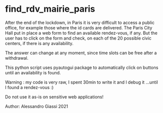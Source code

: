 # find_rdv_mairie_paris
After the end of the lockdown, in Paris it is very difficult to access a public office, for example those where the id cards are delivered. 
The Paris City Hall put in place a web form to find an available rendez-vous, if any. 
But the user has to click on the form and check, on each of the 20 possible civic centers, if there is any availability.

The answer can change at any moment, since time slots can be free after a withdrawal.

This python script uses pyautogui package to automatically click on buttons until an availability is found.

Warning : my code is very raw, I spent 30min to write it and I debug it ...until I found a rendez-vous :) 

Do not use it as-is on sensitive web applications!

Author: Alessandro Giassi 2021
